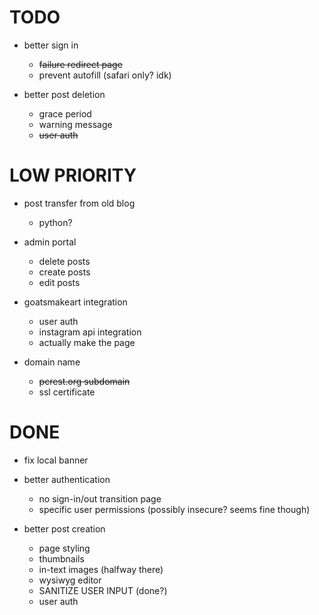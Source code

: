 # TODO

- better sign in
  - ~~failure redirect page~~
  - prevent autofill (safari only? idk)

- better post deletion
     - grace period
     - warning message
     - ~~user auth~~

# LOW PRIORITY

- post transfer from old blog
     - python?

- admin portal
  - delete posts
  - create posts
  - edit posts

- goatsmakeart integration
  - user auth
  - instagram api integration
  - actually make the page

- domain name
     - ~~pcrest.org subdomain~~
     - ssl certificate

# DONE

- fix local banner

- better authentication
     - no sign-in/out transition page
     - specific user permissions (possibly insecure? seems fine though)

- better post creation
     - page styling
     - thumbnails
     - in-text images (halfway there)
     - wysiwyg editor
     - SANITIZE USER INPUT (done?)
     - user auth
